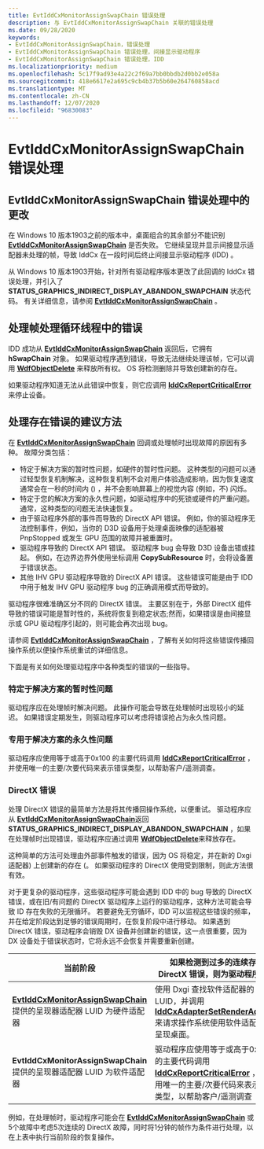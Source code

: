 ```yaml
---
title: EvtIddCxMonitorAssignSwapChain 错误处理
description: 与 EvtIddCxMonitorAssignSwapChain 关联的错误处理
ms.date: 09/28/2020
keywords:
- EvtIddCxMonitorAssignSwapChain，错误处理
- EvtIddCxMonitorAssignSwapChain 错误处理，间接显示驱动程序
- EvtIddCxMonitorAssignSwapChain 错误处理，IDD
ms.localizationpriority: medium
ms.openlocfilehash: 5c17f9ad93e4a22c2f69a7bb0bbdb2d0bb2e058a
ms.sourcegitcommit: 418e6617e2a695c9cb4b37b5b60e264760858acd
ms.translationtype: MT
ms.contentlocale: zh-CN
ms.lasthandoff: 12/07/2020
ms.locfileid: "96830083"
---
```

# <a name="evtiddcxmonitorassignswapchain-error-handling"></a>EvtIddCxMonitorAssignSwapChain 错误处理

## <a name="change-in-evtiddcxmonitorassignswapchain-error-handling"></a>EvtIddCxMonitorAssignSwapChain 错误处理中的更改

在 Windows 10 版本1903之前的版本中，桌面组合的其余部分不能识别 [**EvtIddCxMonitorAssignSwapChain**](/windows-hardware/drivers/ddi/iddcx/nc-iddcx-evt_idd_cx_monitor_assign_swapchain) 是否失败。 它继续呈现并显示间接显示适配器未处理的帧，导致 IddCx 在一段时间后终止间接显示驱动程序 (IDD) 。

从 Windows 10 版本1903开始，针对所有驱动程序版本更改了此回调的 IddCx 错误处理，并引入了 **STATUS_GRAPHICS_INDIRECT_DISPLAY_ABANDON_SWAPCHAIN** 状态代码。 有关详细信息，请参阅 [**EvtIddCxMonitorAssignSwapChain**](/windows-hardware/drivers/ddi/iddcx/nc-iddcx-evt_idd_cx_monitor_assign_swapchain) 。

## <a name="handling-errors-in-the-frame-processing-loop-thread"></a>处理帧处理循环线程中的错误

IDD 成功从 [**EvtIddCxMonitorAssignSwapChain**](/windows-hardware/drivers/ddi/iddcx/nc-iddcx-evt_idd_cx_monitor_assign_swapchain) 返回后，它拥有 **hSwapChain** 对象。
如果驱动程序遇到错误，导致无法继续处理该帧，它可以调用 [**WdfObjectDelete**](/windows-hardware/drivers/ddi/wdfobject/nf-wdfobject-wdfobjectdelete) 来释放所有权。 OS 将检测删除并导致创建新的存在。

如果驱动程序知道无法从此错误中恢复，则它应调用 [**IddCxReportCriticalError**](/windows-hardware/drivers/ddi/iddcx/nf-iddcx-iddcxreportcriticalerror) 来停止设备。

## <a name="suggested-approach-to-handle-swapchain-errors"></a>处理存在错误的建议方法

在 [**EvtIddCxMonitorAssignSwapChain**](/windows-hardware/drivers/ddi/iddcx/nc-iddcx-evt_idd_cx_monitor_assign_swapchain) 回调或处理帧时出现故障的原因有多种。 故障分类包括：

* 特定于解决方案的暂时性问题，如硬件的暂时性问题。 这种类型的问题可以通过轻型恢复机制解决，这种恢复机制不会对用户体验造成影响，因为恢复速度通常会在一秒的时间内 () ，并不会影响屏幕上的视觉内容 (例如，不) 闪烁。  
* 特定于您的解决方案的永久性问题，如驱动程序中的死锁或硬件的严重问题。 通常，这种类型的问题无法快速恢复。
* 由于驱动程序外部的事件而导致的 DirectX API 错误。 例如，你的驱动程序无法控制事件，例如，当你的 D3D 设备用于处理桌面映像的适配器被 PnpStopped 或发生 GPU 范围的故障并被重置时。
* 驱动程序导致的 DirectX API 错误。 驱动程序 bug 会导致 D3D 设备出错或挂起。 例如，在边界边界外使用坐标调用 **CopySubResource** 时，会将设备置于错误状态。
* 其他 IHV GPU 驱动程序导致的 DirectX API 错误。 这些错误可能是由于 IDD 中用于触发 IHV GPU 驱动程序 bug 的正确调用模式而导致的。

驱动程序很难准确区分不同的 DirectX 错误。 主要区别在于，外部 DirectX 组件导致的错误可能是暂时性的，系统将恢复到稳定状态;然而，如果错误是由间接显示或 GPU 驱动程序引起的，则可能会再次出现 bug。

请参阅 [**EvtIddCxMonitorAssignSwapChain**](/windows-hardware/drivers/ddi/iddcx/nc-iddcx-evt_idd_cx_monitor_assign_swapchain) ，了解有关如何将这些错误传播回操作系统以便操作系统重试的详细信息。

下面是有关如何处理驱动程序中各种类型的错误的一些指导。

### <a name="transient-issues-specific-to-your-solution"></a>特定于解决方案的暂时性问题

驱动程序应在处理帧时解决问题。 此操作可能会导致在处理帧时出现较小的延迟。 如果错误定期发生，则驱动程序可以考虑将错误抢占为永久性问题。

### <a name="permanent-issues-specific-to-your-solution"></a>专用于解决方案的永久性问题

驱动程序应使用等于或高于0x100 的主要代码调用 [**IddCxReportCriticalError**](/windows-hardware/drivers/ddi/iddcx/nf-iddcx-iddcxreportcriticalerror) ，并使用唯一的主要/次要代码来表示错误类型，以帮助客户/遥测调查。

### <a name="directx-error"></a>DirectX 错误

处理 DirectX 错误的最简单方法是将其传播回操作系统，以便重试。 驱动程序应从 [**EvtIddCxMonitorAssignSwapChain**](/windows-hardware/drivers/ddi/iddcx/nc-iddcx-evt_idd_cx_monitor_assign_swapchain)返回 **STATUS_GRAPHICS_INDIRECT_DISPLAY_ABANDON_SWAPCHAIN** ，如果在处理帧时出现错误，驱动程序应通过调用 [**WdfObjectDelete**](/windows-hardware/drivers/ddi/wdfobject/nf-wdfobject-wdfobjectdelete)来释放存在。

这种简单的方法可处理由外部事件触发的错误，因为 OS 将稳定，并在新的 Dxgi 适配器) 上创建新的存在 (。 如果驱动程序的 DirectX 使用受到限制，则此方法很有效。

对于更复杂的驱动程序，这些驱动程序可能会遇到 IDD 中的 bug 导致的 DirectX 错误，或在旧/有问题的 DirectX 驱动程序上运行的驱动程序，这种方法可能会导致 ID 存在失败的无限循环。 若要避免无穷循环，IDD 可以监视这些错误的频率，并在给定阶段达到足够的错误周期时，在恢复阶段中进行移动。 如果遇到 DirectX 错误，驱动程序会销毁 DX 设备并创建新的错误，这一点很重要，因为 DX 设备处于错误状态时，它将永远不会恢复并需要重新创建。

| 当前阶段 | 如果检测到过多的连续存在 DirectX 错误，则为驱动程序操作 |
| ------------- | ------------------------------------------------------------------------- |
| [**EvtIddCxMonitorAssignSwapChain**](/windows-hardware/drivers/ddi/iddcx/nc-iddcx-evt_idd_cx_monitor_assign_swapchain)提供的呈现器适配器 LUID 为硬件适配器 | 使用 Dxgi 查找软件适配器的 LUID，并调用 [**IddCxAdapterSetRenderAdapter**](/windows-hardware/drivers/ddi/iddcx/nf-iddcx-iddcxadaptersetrenderadapter) 来请求操作系统使用软件适配器来呈现桌面。 |
| **EvtIddCxMonitorAssignSwapChain** 提供的呈现器适配器 LUID 为软件适配器 | 驱动程序应使用等于或高于0x100 的主要代码调用 [**IddCxReportCriticalError**](/windows-hardware/drivers/ddi/iddcx/nf-iddcx-iddcxreportcriticalerror) ，并使用唯一的主要/次要代码来表示错误类型，以帮助客户/遥测调查 |

例如，在处理帧时，驱动程序可能会在 [**EvtIddCxMonitorAssignSwapChain**](/windows-hardware/drivers/ddi/iddcx/nc-iddcx-evt_idd_cx_monitor_assign_swapchain) 或5个故障中考虑5次连续的 DirectX 故障，同时将1分钟的帧作为条件进行处理，以在上表中执行当前阶段的恢复操作。

